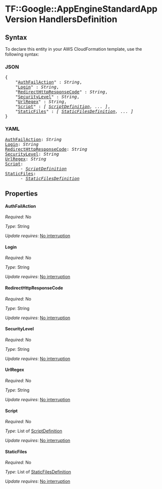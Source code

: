 # TF::Google::AppEngineStandardAppVersion HandlersDefinition

## Syntax

To declare this entity in your AWS CloudFormation template, use the following syntax:

### JSON

<pre>
{
    "<a href="#authfailaction" title="AuthFailAction">AuthFailAction</a>" : <i>String</i>,
    "<a href="#login" title="Login">Login</a>" : <i>String</i>,
    "<a href="#redirecthttpresponsecode" title="RedirectHttpResponseCode">RedirectHttpResponseCode</a>" : <i>String</i>,
    "<a href="#securitylevel" title="SecurityLevel">SecurityLevel</a>" : <i>String</i>,
    "<a href="#urlregex" title="UrlRegex">UrlRegex</a>" : <i>String</i>,
    "<a href="#script" title="Script">Script</a>" : <i>[ <a href="scriptdefinition.md">ScriptDefinition</a>, ... ]</i>,
    "<a href="#staticfiles" title="StaticFiles">StaticFiles</a>" : <i>[ <a href="staticfilesdefinition.md">StaticFilesDefinition</a>, ... ]</i>
}
</pre>

### YAML

<pre>
<a href="#authfailaction" title="AuthFailAction">AuthFailAction</a>: <i>String</i>
<a href="#login" title="Login">Login</a>: <i>String</i>
<a href="#redirecthttpresponsecode" title="RedirectHttpResponseCode">RedirectHttpResponseCode</a>: <i>String</i>
<a href="#securitylevel" title="SecurityLevel">SecurityLevel</a>: <i>String</i>
<a href="#urlregex" title="UrlRegex">UrlRegex</a>: <i>String</i>
<a href="#script" title="Script">Script</a>: <i>
      - <a href="scriptdefinition.md">ScriptDefinition</a></i>
<a href="#staticfiles" title="StaticFiles">StaticFiles</a>: <i>
      - <a href="staticfilesdefinition.md">StaticFilesDefinition</a></i>
</pre>

## Properties

#### AuthFailAction

_Required_: No

_Type_: String

_Update requires_: [No interruption](https://docs.aws.amazon.com/AWSCloudFormation/latest/UserGuide/using-cfn-updating-stacks-update-behaviors.html#update-no-interrupt)

#### Login

_Required_: No

_Type_: String

_Update requires_: [No interruption](https://docs.aws.amazon.com/AWSCloudFormation/latest/UserGuide/using-cfn-updating-stacks-update-behaviors.html#update-no-interrupt)

#### RedirectHttpResponseCode

_Required_: No

_Type_: String

_Update requires_: [No interruption](https://docs.aws.amazon.com/AWSCloudFormation/latest/UserGuide/using-cfn-updating-stacks-update-behaviors.html#update-no-interrupt)

#### SecurityLevel

_Required_: No

_Type_: String

_Update requires_: [No interruption](https://docs.aws.amazon.com/AWSCloudFormation/latest/UserGuide/using-cfn-updating-stacks-update-behaviors.html#update-no-interrupt)

#### UrlRegex

_Required_: No

_Type_: String

_Update requires_: [No interruption](https://docs.aws.amazon.com/AWSCloudFormation/latest/UserGuide/using-cfn-updating-stacks-update-behaviors.html#update-no-interrupt)

#### Script

_Required_: No

_Type_: List of <a href="scriptdefinition.md">ScriptDefinition</a>

_Update requires_: [No interruption](https://docs.aws.amazon.com/AWSCloudFormation/latest/UserGuide/using-cfn-updating-stacks-update-behaviors.html#update-no-interrupt)

#### StaticFiles

_Required_: No

_Type_: List of <a href="staticfilesdefinition.md">StaticFilesDefinition</a>

_Update requires_: [No interruption](https://docs.aws.amazon.com/AWSCloudFormation/latest/UserGuide/using-cfn-updating-stacks-update-behaviors.html#update-no-interrupt)

